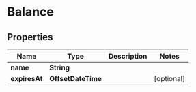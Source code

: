 

# Balance


## Properties

| Name | Type | Description | Notes |
|------------ | ------------- | ------------- | -------------|
|**name** | **String** |  |  |
|**expiresAt** | **OffsetDateTime** |  |  [optional] |



